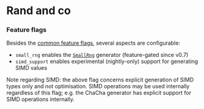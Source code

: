 # Rand and co

### Feature flags

Besides the [common feature flags], several aspects are configurable:

-   `small_rng` enables the [`SmallRng`] generator (feature-gated since v0.7)
-   `simd_support` enables experimental (nightly-only) support for generating
    SIMD values

Note regarding SIMD: the above flag concerns explicit generation of SIMD types
only and not optimisation. SIMD operations may be used internally regardless of
this flag; e.g. the ChaCha generator has explicit support for SIMD operations
internally.

[common feature flags]: crates.md#feature-flags

[`SmallRng`]: https://docs.rs/rand/latest/rand/rngs/struct.SmallRng.html
